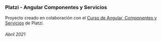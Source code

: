 ### Platzi - Angular Componentes y Servicios

Proyecto creado en colaboración con el [Curso de Angular, Componentes y Servicios](https://platzi.com/cursos/angular-componentes/) de Platzi.

###### Abril 2021

